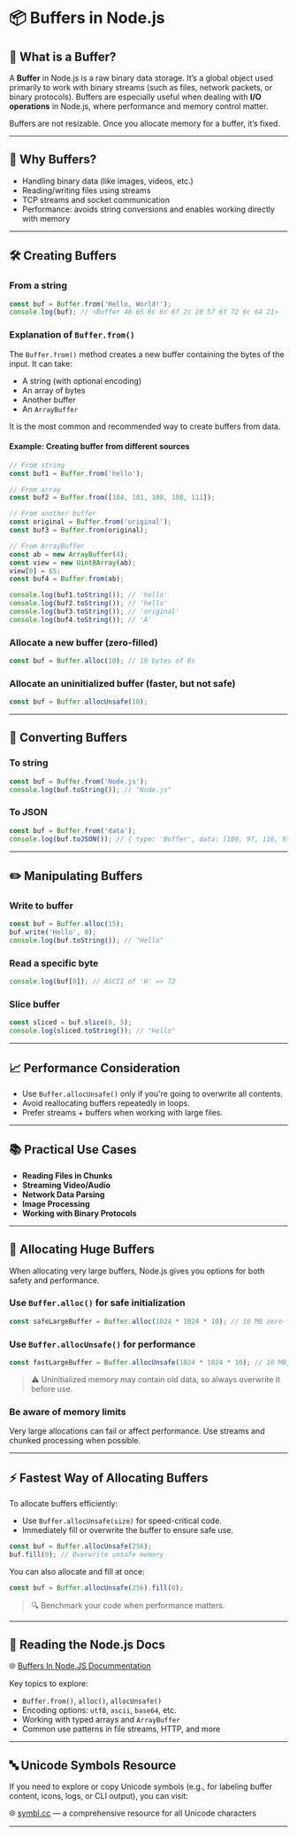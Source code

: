 # 📦 Buffers in Node.js

## 🧠 What is a Buffer?

A **Buffer** in Node.js is a raw binary data storage. It’s a global object used primarily to work with binary streams (such as files, network packets, or binary protocols). Buffers are especially useful when dealing with **I/O operations** in Node.js, where performance and memory control matter.

Buffers are not resizable. Once you allocate memory for a buffer, it’s fixed.

---

## 📌 Why Buffers?

* Handling binary data (like images, videos, etc.)
* Reading/writing files using streams
* TCP streams and socket communication
* Performance: avoids string conversions and enables working directly with memory

---

## 🛠️ Creating Buffers

### From a string

```js
const buf = Buffer.from('Hello, World!');
console.log(buf); // <Buffer 48 65 6c 6c 6f 2c 20 57 6f 72 6c 64 21>
```

### Explanation of `Buffer.from()`

The `Buffer.from()` method creates a new buffer containing the bytes of the input. It can take:

* A string (with optional encoding)
* An array of bytes
* Another buffer
* An `ArrayBuffer`

It is the most common and recommended way to create buffers from data.

#### Example: Creating buffer from different sources

```js
// From string
const buf1 = Buffer.from('hello');

// From array
const buf2 = Buffer.from([104, 101, 108, 108, 111]);

// From another buffer
const original = Buffer.from('original');
const buf3 = Buffer.from(original);

// From ArrayBuffer
const ab = new ArrayBuffer(4);
const view = new Uint8Array(ab);
view[0] = 65;
const buf4 = Buffer.from(ab);

console.log(buf1.toString()); // 'hello'
console.log(buf2.toString()); // 'hello'
console.log(buf3.toString()); // 'original'
console.log(buf4.toString()); // 'A'
```

### Allocate a new buffer (zero-filled)

```js
const buf = Buffer.alloc(10); // 10 bytes of 0s
```

### Allocate an uninitialized buffer (faster, but not safe)

```js
const buf = Buffer.allocUnsafe(10);
```

---

## 🔄 Converting Buffers

### To string

```js
const buf = Buffer.from('Node.js');
console.log(buf.toString()); // "Node.js"
```

### To JSON

```js
const buf = Buffer.from('data');
console.log(buf.toJSON()); // { type: 'Buffer', data: [100, 97, 116, 97] }
```

---

## ✏️ Manipulating Buffers

### Write to buffer

```js
const buf = Buffer.alloc(15);
buf.write('Hello', 0);
console.log(buf.toString()); // "Hello"
```

### Read a specific byte

```js
console.log(buf[0]); // ASCII of 'H' => 72
```

### Slice buffer

```js
const sliced = buf.slice(0, 5);
console.log(sliced.toString()); // "Hello"
```

---

## 📈 Performance Consideration

* Use `Buffer.allocUnsafe()` only if you're going to overwrite all contents.
* Avoid reallocating buffers repeatedly in loops.
* Prefer streams + buffers when working with large files.

---

## 📚 Practical Use Cases

* **Reading Files in Chunks**
* **Streaming Video/Audio**
* **Network Data Parsing**
* **Image Processing**
* **Working with Binary Protocols**

---

## 🚀 Allocating Huge Buffers

When allocating very large buffers, Node.js gives you options for both safety and performance.

### Use `Buffer.alloc()` for safe initialization

```js
const safeLargeBuffer = Buffer.alloc(1024 * 1024 * 10); // 10 MB zero-filled
```

### Use `Buffer.allocUnsafe()` for performance

```js
const fastLargeBuffer = Buffer.allocUnsafe(1024 * 1024 * 10); // 10 MB, uninitialized
```

> ⚠️ Uninitialized memory may contain old data, so always overwrite it before use.

### Be aware of memory limits

Very large allocations can fail or affect performance. Use streams and chunked processing when possible.

---

## ⚡ Fastest Way of Allocating Buffers

To allocate buffers efficiently:

* Use `Buffer.allocUnsafe(size)` for speed-critical code.
* Immediately fill or overwrite the buffer to ensure safe use.

```js
const buf = Buffer.allocUnsafe(256);
buf.fill(0); // Overwrite unsafe memory
```

You can also allocate and fill at once:

```js
const buf = Buffer.allocUnsafe(256).fill(0);
```

> 🔍 Benchmark your code when performance matters.

---

## 📖 Reading the Node.js Docs
🌐 [Buffers In Node.JS Docummentation](https://nodejs.org/docs/latest/api/buffer.html)

Key topics to explore:
* `Buffer.from()`, `alloc()`, `allocUnsafe()`
* Encoding options: `utf8`, `ascii`, `base64`, etc.
* Working with typed arrays and `ArrayBuffer`
* Common use patterns in file streams, HTTP, and more

---

## 🔤 Unicode Symbols Resource

If you need to explore or copy Unicode symbols (e.g., for labeling buffer content, icons, logs, or CLI output), you can visit:

🌐 [symbl.cc](https://symbl.cc) — a comprehensive resource for all Unicode characters

---